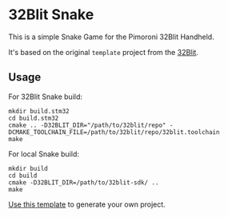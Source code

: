 # 32Blit Snake

This is a simple Snake Game for the Pimoroni 32Blit Handheld.

It's based on the original `template` project from the 
[32Blit](https://github.com/32blit/32blit-sdk).

## Usage

For 32Blit Snake build:
```
mkdir build.stm32
cd build.stm32
cmake .. -D32BLIT_DIR="/path/to/32blit/repo" -DCMAKE_TOOLCHAIN_FILE=/path/to/32blit/repo/32blit.toolchain
make
```

For local Snake build:
```
mkdir build
cd build
cmake -D32BLIT_DIR=/path/to/32blit-sdk/ ..
make
```

[Use this template](https://github.com/32blit/32blit-boilerplate/generate) to
generate your own project.
